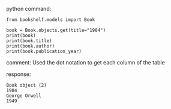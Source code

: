 python command:
```
from bookshelf.models import Book

book = Book.objects.get(title="1984")
print(book)
print(book.title)
print(book.author)
print(book.publication_year)
```

comment: Used the dot notation to get each column of the table

response:
```
Book object (2)
1984
George Orwell
1949
```

